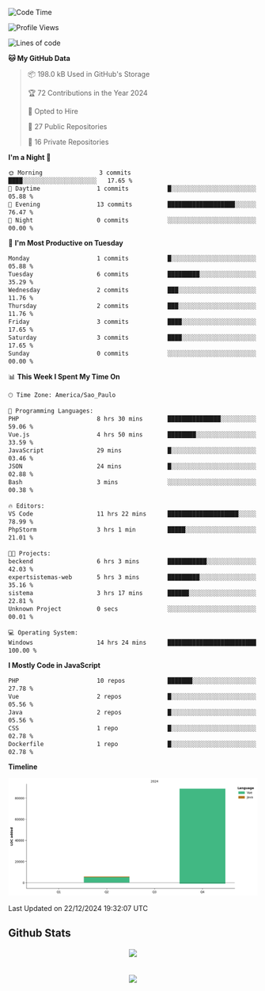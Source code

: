  
<!--START_SECTION:waka-->
![Code Time](http://img.shields.io/badge/Code%20Time-1%2C716%20hrs%2012%20mins-blue)

![Profile Views](http://img.shields.io/badge/Profile%20Views-28-blue)

![Lines of code](https://img.shields.io/badge/From%20Hello%20World%20I%27ve%20Written-94.5%20thousand%20lines%20of%20code-blue)

**🐱 My GitHub Data** 

> 📦 198.0 kB Used in GitHub's Storage 
 > 
> 🏆 72 Contributions in the Year 2024
 > 
> 💼 Opted to Hire
 > 
> 📜 27 Public Repositories 
 > 
> 🔑 16 Private Repositories 
 > 
**I'm a Night 🦉** 

```text
🌞 Morning                3 commits           ████░░░░░░░░░░░░░░░░░░░░░   17.65 % 
🌆 Daytime                1 commits           █░░░░░░░░░░░░░░░░░░░░░░░░   05.88 % 
🌃 Evening                13 commits          ███████████████████░░░░░░   76.47 % 
🌙 Night                  0 commits           ░░░░░░░░░░░░░░░░░░░░░░░░░   00.00 % 
```
📅 **I'm Most Productive on Tuesday** 

```text
Monday                   1 commits           █░░░░░░░░░░░░░░░░░░░░░░░░   05.88 % 
Tuesday                  6 commits           █████████░░░░░░░░░░░░░░░░   35.29 % 
Wednesday                2 commits           ███░░░░░░░░░░░░░░░░░░░░░░   11.76 % 
Thursday                 2 commits           ███░░░░░░░░░░░░░░░░░░░░░░   11.76 % 
Friday                   3 commits           ████░░░░░░░░░░░░░░░░░░░░░   17.65 % 
Saturday                 3 commits           ████░░░░░░░░░░░░░░░░░░░░░   17.65 % 
Sunday                   0 commits           ░░░░░░░░░░░░░░░░░░░░░░░░░   00.00 % 
```


📊 **This Week I Spent My Time On** 

```text
🕑︎ Time Zone: America/Sao_Paulo

💬 Programming Languages: 
PHP                      8 hrs 30 mins       ███████████████░░░░░░░░░░   59.06 % 
Vue.js                   4 hrs 50 mins       ████████░░░░░░░░░░░░░░░░░   33.59 % 
JavaScript               29 mins             █░░░░░░░░░░░░░░░░░░░░░░░░   03.46 % 
JSON                     24 mins             █░░░░░░░░░░░░░░░░░░░░░░░░   02.88 % 
Bash                     3 mins              ░░░░░░░░░░░░░░░░░░░░░░░░░   00.38 % 

🔥 Editors: 
VS Code                  11 hrs 22 mins      ████████████████████░░░░░   78.99 % 
PhpStorm                 3 hrs 1 min         █████░░░░░░░░░░░░░░░░░░░░   21.01 % 

🐱‍💻 Projects: 
beckend                  6 hrs 3 mins        ███████████░░░░░░░░░░░░░░   42.03 % 
expertsistemas-web       5 hrs 3 mins        █████████░░░░░░░░░░░░░░░░   35.16 % 
sistema                  3 hrs 17 mins       ██████░░░░░░░░░░░░░░░░░░░   22.81 % 
Unknown Project          0 secs              ░░░░░░░░░░░░░░░░░░░░░░░░░   00.01 % 

💻 Operating System: 
Windows                  14 hrs 24 mins      █████████████████████████   100.00 % 
```

**I Mostly Code in JavaScript** 

```text
PHP                      10 repos            ███████░░░░░░░░░░░░░░░░░░   27.78 % 
Vue                      2 repos             █░░░░░░░░░░░░░░░░░░░░░░░░   05.56 % 
Java                     2 repos             █░░░░░░░░░░░░░░░░░░░░░░░░   05.56 % 
CSS                      1 repo              █░░░░░░░░░░░░░░░░░░░░░░░░   02.78 % 
Dockerfile               1 repo              █░░░░░░░░░░░░░░░░░░░░░░░░   02.78 % 
```



**Timeline**

![Lines of Code chart](https://raw.githubusercontent.com/MaueDev/MaueDev/main/assets/bar_graph.png)


 Last Updated on 22/12/2024 19:32:07 UTC
<!--END_SECTION:waka-->

## Github Stats  
<div align="center"><img src="https://github-readme-stats.vercel.app/api/top-langs/?username=MaueDev&hide_border=true&layout=compact" align="center" /></div>  

<br/>  

<br/>  

<div align="center">
<img src="https://komarev.com/ghpvc/?username=MaueDev&&style=flat-square" align="center" />
</div>  
  
